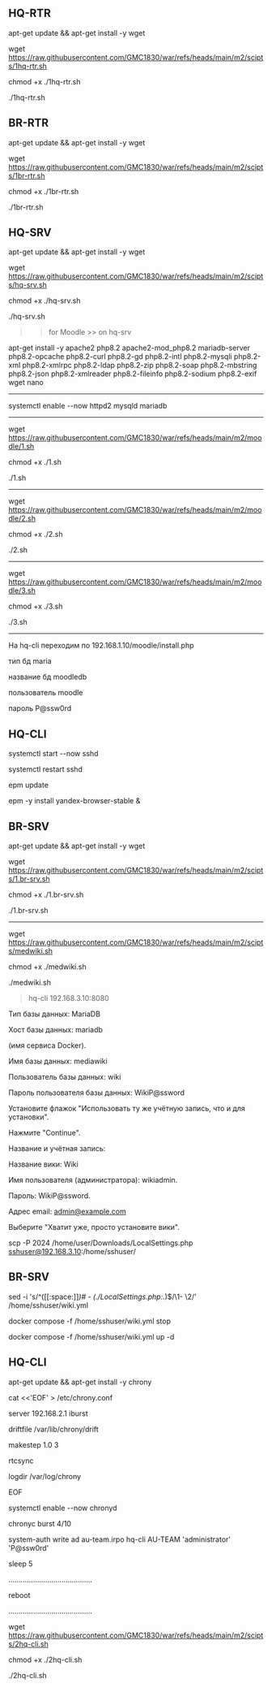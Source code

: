 ## HQ-RTR

apt-get update && apt-get install -y wget

wget https://raw.githubusercontent.com/GMC1830/war/refs/heads/main/m2/scipts/1hq-rtr.sh

chmod +x ./1hq-rtr.sh

./1hq-rtr.sh

## BR-RTR

apt-get update && apt-get install -y wget

wget https://raw.githubusercontent.com/GMC1830/war/refs/heads/main/m2/scipts/1br-rtr.sh

chmod +x ./1br-rtr.sh

./1br-rtr.sh

## HQ-SRV

apt-get update && apt-get install -y wget

wget https://raw.githubusercontent.com/GMC1830/war/refs/heads/main/m2/scipts/hq-srv.sh

chmod +x ./hq-srv.sh

./hq-srv.sh

>> for Moodle >> on hq-srv

apt-get install -y apache2 php8.2 apache2-mod_php8.2 mariadb-server
php8.2-opcache php8.2-curl php8.2-gd php8.2-intl php8.2-mysqli
php8.2-xml php8.2-xmlrpc php8.2-ldap php8.2-zip php8.2-soap
php8.2-mbstring php8.2-json php8.2-xmlreader php8.2-fileinfo
php8.2-sodium php8.2-exif wget nano

-----------------------------------------------------------------------------------------

systemctl enable --now httpd2 mysqld mariadb

-----------------------------------------------------------------------------------------

wget https://raw.githubusercontent.com/GMC1830/war/refs/heads/main/m2/moodle/1.sh

chmod +x ./1.sh

./1.sh

-----------------------------------------------------------------------------------------

wget https://raw.githubusercontent.com/GMC1830/war/refs/heads/main/m2/moodle/2.sh

chmod +x ./2.sh

./2.sh

-----------------------------------------------------------------------------------------

wget https://raw.githubusercontent.com/GMC1830/war/refs/heads/main/m2/moodle/3.sh

chmod +x ./3.sh

./3.sh

-----------------------------------------------------------------------------------------

На hq-cli переходим по 192.168.1.10/moodle/install.php

тип бд maria

название бд moodledb

пользователь moodle

пароль P@ssw0rd

## HQ-CLI

systemctl start --now sshd

systemctl restart sshd

epm update

epm -y install yandex-browser-stable &

## BR-SRV

apt-get update && apt-get install -y wget

wget https://raw.githubusercontent.com/GMC1830/war/refs/heads/main/m2/scipts/1.br-srv.sh

chmod +x ./1.br-srv.sh

./1.br-srv.sh

-----------------------------------------------------------------------------------------

wget https://raw.githubusercontent.com/GMC1830/war/refs/heads/main/m2/scipts/medwiki.sh

chmod +x ./medwiki.sh

./medwiki.sh


> hq-cli  192.168.3.10:8080


Тип базы данных: MariaDB

Хост базы данных: mariadb 

(имя сервиса Docker).

Имя базы данных: mediawiki 

Пользователь базы данных: wiki 

Пароль пользователя базы данных: WikiP@ssword

Установите флажок "Использовать ту же учётную запись, что и для установки".

Нажмите "Continue".

Название и учётная запись:

Название вики: Wiki 

Имя пользователя (администратора): wikiadmin.

Пароль: WikiP@ssword.

Адрес email: admin@example.com 

Выберите "Хватит уже, просто установите вики".

scp -P 2024 /home/user/Downloads/LocalSettings.php sshuser@192.168.3.10:/home/sshuser/


## BR-SRV

sed -i 's/^\([[:space:]]*\)# - \(\.\/LocalSettings\.php:.*\)$/\1- \2/' /home/sshuser/wiki.yml

docker compose -f /home/sshuser/wiki.yml stop

docker compose -f /home/sshuser/wiki.yml up -d


## HQ-CLI

apt-get update && apt-get install -y chrony

cat <<'EOF' > /etc/chrony.conf

server 192.168.2.1 iburst

driftfile /var/lib/chrony/drift

makestep 1.0 3

rtcsync

logdir /var/log/chrony

EOF

systemctl enable --now chronyd

chronyc burst 4/10

system-auth write ad au-team.irpo hq-cli AU-TEAM 'administrator' 'P@ssw0rd'

sleep 5

.........................................

reboot

.........................................

wget https://raw.githubusercontent.com/GMC1830/war/refs/heads/main/m2/scipts/2hq-cli.sh

chmod +x ./2hq-cli.sh

./2hq-cli.sh



